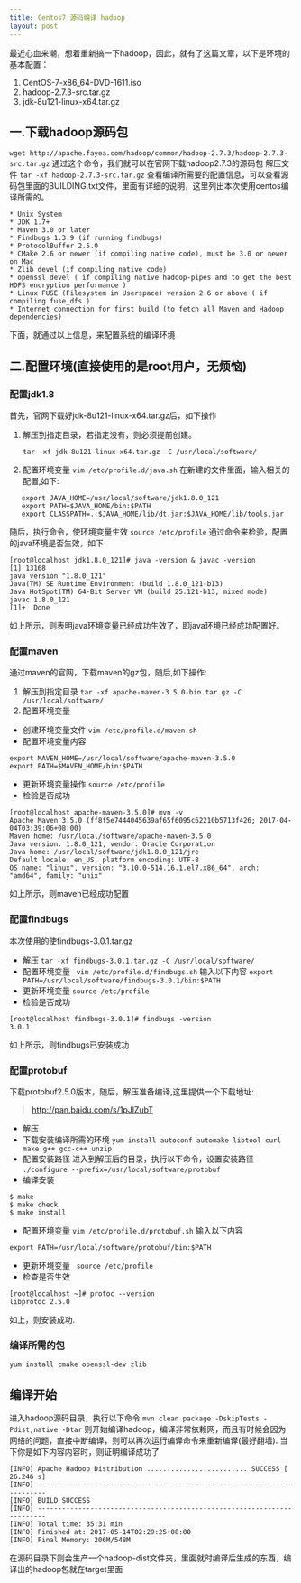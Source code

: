 ```yaml
---
title: Centos7 源码编译 hadoop
layout: post 
---
```


最近心血来潮，想着重新搞一下hadoop，因此，就有了这篇文章，以下是环境的基本配置：

1. CentOS-7-x86_64-DVD-1611.iso
2. hadoop-2.7.3-src.tar.gz
3. jdk-8u121-linux-x64.tar.gz

## 一.下载hadoop源码包
`wget http://apache.fayea.com/hadoop/common/hadoop-2.7.3/hadoop-2.7.3-src.tar.gz`
通过这个命令，我们就可以在官网下载hadoop2.7.3的源码包
解压文件
`tar -xf hadoop-2.7.3-src.tar.gz`
查看编译所需要的配置信息，可以查看源码包里面的BUILDING.txt文件，里面有详细的说明，这里列出本次使用centos编译所需的。
```
* Unix System
* JDK 1.7+
* Maven 3.0 or later
* Findbugs 1.3.9 (if running findbugs)
* ProtocolBuffer 2.5.0
* CMake 2.6 or newer (if compiling native code), must be 3.0 or newer on Mac
* Zlib devel (if compiling native code)
* openssl devel ( if compiling native hadoop-pipes and to get the best HDFS encryption performance )
* Linux FUSE (Filesystem in Userspace) version 2.6 or above ( if compiling fuse_dfs )
* Internet connection for first build (to fetch all Maven and Hadoop dependencies)
```
下面，就通过以上信息，来配置系统的编译环境
<!--more-->

## 二.配置环境(直接使用的是root用户，无烦恼)

### 配置jdk1.8

首先，官网下载好jdk-8u121-linux-x64.tar.gz后，如下操作

1. 解压到指定目录，若指定没有，则必须提前创建。

   `tar -xf jdk-8u121-linux-x64.tar.gz -C /usr/local/software/`

2. 配置环境变量
  `vim /etc/profile.d/java.sh`
  在新建的文件里面，输入相关的配置,如下:
```shell
   export JAVA_HOME=/usr/local/software/jdk1.8.0_121
   export PATH=$JAVA_HOME/bin:$PATH
   export CLASSPATH=.:$JAVA_HOME/lib/dt.jar:$JAVA_HOME/lib/tools.jar
```
随后，执行命令，使环境变量生效
`source /etc/profile`
通过命令来检验，配置的java环境是否生效，如下
```shell
[root@localhost jdk1.8.0_121]# java -version & javac -version
[1] 13168
java version "1.8.0_121"
Java(TM) SE Runtime Environment (build 1.8.0_121-b13)
Java HotSpot(TM) 64-Bit Server VM (build 25.121-b13, mixed mode)
javac 1.8.0_121
[1]+  Done           
```
如上所示，则表明java环境变量已经成功生效了，即java环境已经成功配置好。

### 配置maven
通过maven的官网，下载maven的gz包，随后,如下操作:
1. 解压到指定目录
  `tar -xf apache-maven-3.5.0-bin.tar.gz -C /usr/local/software/`
2. 配置环境变量
- 创建环境变量文件
  `vim /etc/profile.d/maven.sh`
- 配置环境变量内容
```shell
export MAVEN_HOME=/usr/local/software/apache-maven-3.5.0
export PATH=$MAVEN_HOME/bin:$PATH
```
- 更新环境变量操作
  `source /etc/profile`
- 检验是否成功
```shell
[root@localhost apache-maven-3.5.0]# mvn -v
Apache Maven 3.5.0 (ff8f5e7444045639af65f6095c62210b5713f426; 2017-04-04T03:39:06+08:00)
Maven home: /usr/local/software/apache-maven-3.5.0
Java version: 1.8.0_121, vendor: Oracle Corporation
Java home: /usr/local/software/jdk1.8.0_121/jre
Default locale: en_US, platform encoding: UTF-8
OS name: "linux", version: "3.10.0-514.16.1.el7.x86_64", arch: "amd64", family: "unix"
```
如上所示，则maven已经成功配置

### 配置findbugs
本次使用的使findbugs-3.0.1.tar.gz
- 解压
  ` tar -xf findbugs-3.0.1.tar.gz -C /usr/local/software/ `
- 配置环境变量
  ` vim /etc/profile.d/findbugs.sh`
  输入以下内容
  `export PATH=/usr/local/software/findbugs-3.0.1/bin:$PATH`
- 更新环境变量
  `source /etc/profile`
- 检验是否成功
```shell
[root@localhost findbugs-3.0.1]# findbugs -version
3.0.1
```
如上所示，则findbugs已安装成功

### 配置protobuf
下载protobuf2.5.0版本，随后，解压准备编译,这里提供一个下载地址:
> http://pan.baidu.com/s/1pJlZubT

- 解压
- 下载安装编译所需的环境
  `yum install autoconf automake libtool curl make g++ gcc-c++ unzip`
- 配置安装路径
  进入到解压后的目录，执行以下命令，设置安装路径
  `./configure --prefix=/usr/local/software/protobuf`
- 编译安装
```shell
$ make
$ make check
$ make install
```
- 配置环境变量
  `vim /etc/profile.d/protobuf.sh`
  输入以下内容
```
export PATH=/usr/local/software/protobuf/bin:$PATH
```
- 更新环境变量
  ` source /etc/profile`
- 检查是否生效
```shell
[root@localhost ~]# protoc --version
libprotoc 2.5.0
```
如上，则安装成功.

### 编译所需的包
```
yum install cmake openssl-dev zlib
```

## 编译开始
进入hadoop源码目录，执行以下命令
`mvn clean package -DskipTests -Pdist,native -Dtar`
则开始编译hadoop，编译非常依赖网，而且有时候会因为网络的问题，直接中断编译，则可以再次运行编译命令来重新编译(最好翻墙).
当下你是如下内容内容时，则证明编译成功了
```shell
[INFO] Apache Hadoop Distribution ......................... SUCCESS [ 26.246 s]
[INFO] ------------------------------------------------------------------------
[INFO] BUILD SUCCESS
[INFO] ------------------------------------------------------------------------
[INFO] Total time: 35:31 min
[INFO] Finished at: 2017-05-14T02:29:25+08:00
[INFO] Final Memory: 206M/548M
```
在源码目录下则会生产一个hadoop-dist文件夹，里面就时编译后生成的东西，编译出的hadoop包就在target里面


